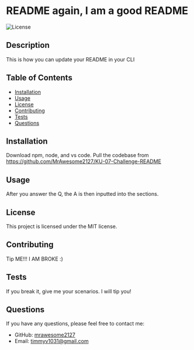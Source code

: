 
# README again, I am a good README

![License](https://img.shields.io/badge/license-MIT-blue.svg)

## Description
This is how you can update your README in your CLI

## Table of Contents
- [Installation](#installation)
- [Usage](#usage)
- [License](#license)
- [Contributing](#contributing)
- [Tests](#tests)
- [Questions](#questions)

## Installation
Download npm, node, and vs code. Pull the codebase from https://github.com/MrAwesome2127/KU-07-Challenge-README

## Usage
After you answer the Q, the A is then inputted into the sections.

## License
This project is licensed under the MIT license.

## Contributing
Tip ME!!! I AM BROKE :)

## Tests
If you break it, give me your scenarios. I will tip you!

## Questions
If you have any questions, please feel free to contact me:
- GitHub: [mrawesome2127](https://github.com/mrawesome2127)
- Email: timmyv1031@gmail.com
